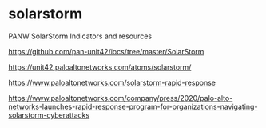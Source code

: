 # solarstorm
PANW SolarStorm Indicators and resources

https://github.com/pan-unit42/iocs/tree/master/SolarStorm


https://unit42.paloaltonetworks.com/atoms/solarstorm/


https://www.paloaltonetworks.com/solarstorm-rapid-response


https://www.paloaltonetworks.com/company/press/2020/palo-alto-networks-launches-rapid-response-program-for-organizations-navigating-solarstorm-cyberattacks
